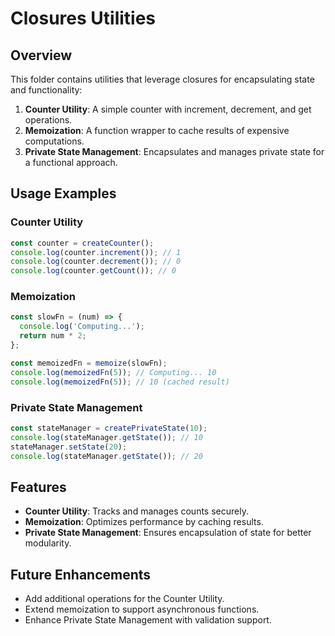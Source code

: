 # Closures Utilities

## Overview
This folder contains utilities that leverage closures for encapsulating state and functionality:
1. **Counter Utility**: A simple counter with increment, decrement, and get operations.
2. **Memoization**: A function wrapper to cache results of expensive computations.
3. **Private State Management**: Encapsulates and manages private state for a functional approach.

## Usage Examples

### Counter Utility
```javascript
const counter = createCounter();
console.log(counter.increment()); // 1
console.log(counter.decrement()); // 0
console.log(counter.getCount()); // 0
```

### Memoization
```javascript
const slowFn = (num) => {
  console.log('Computing...');
  return num * 2;
};

const memoizedFn = memoize(slowFn);
console.log(memoizedFn(5)); // Computing... 10
console.log(memoizedFn(5)); // 10 (cached result)
```

### Private State Management
```javascript
const stateManager = createPrivateState(10);
console.log(stateManager.getState()); // 10
stateManager.setState(20);
console.log(stateManager.getState()); // 20
```

## Features
- **Counter Utility**: Tracks and manages counts securely.
- **Memoization**: Optimizes performance by caching results.
- **Private State Management**: Ensures encapsulation of state for better modularity.

## Future Enhancements
- Add additional operations for the Counter Utility.
- Extend memoization to support asynchronous functions.
- Enhance Private State Management with validation support.
